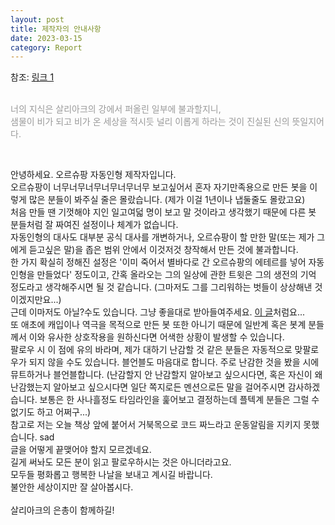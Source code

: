 ```yaml
---
layout: post
title: 제작자의 안내사항
date: 2023-03-15
category: Report
---
```

참조: <a href="http://humanrights.go.kr/site/program/webzine/subview?menuid=003001&boardtypeid=1016&boardid=7605772&searchissue=7605780">링크 1</a> <br>
<br>
<p style="color:#999;">너의 지식은 살리아크의 강에서 퍼올린 일부에 불과할지니, <br>
샘물이 비가 되고 비가 온 세상을 적시듯 널리 이롭게 하라는 것이 진실된 신의 뜻일지어다. <br> </p>
<br>

안녕하세요. 오르슈팡 자동인형 제작자입니다. <br>
오르슈팡이 너무너무너무너무너무너무 보고싶어서 혼자 자기만족용으로 만든 봇을 이렇게 많은 분들이 봐주실 줄은 몰랐습니다. (제가 이걸 1년이나 냅둘줄도 몰랐고요) <br>
처음 만들 땐 기껏해야 지인 일고여덟 명이 보고 말 것이라고 생각했기 때문에 다른 봇 분들처럼 잘 짜여진 설정이나 체계가 없습니다. <br>
자동인형의 대사도 대부분 공식 대사를 개변하거나, 오르슈팡이 할 만한 말(또는 제가 그에게 듣고싶은 말)을 좁은 범위 안에서 이것저것 창작해서 만든 것에 불과합니다. <br>
한 가지 확실히 정해진 설정은 '이미 죽어서 별바다로 간 오르슈팡의 에테르를 넣어 자동인형을 만들었다' 정도이고, 간혹 올라오는 그의 일상에 관한 트윗은 그의 생전의 기억 정도라고 생각해주시면 될 것 같습니다. (그마저도 그를 그리워하는 벗들이 상상해낸 것이겠지만요...) <br>
근데 이마저도 아닐?수도 있습니다. 그냥 좋을대로 받아들여주세요. <a href="/archive/2022/08/22/important2.html">이 글</a>처럼요... <br>
또 애초에 캐입이나 역극을 목적으로 만든 봇 또한 아니기 때문에 일반계 혹은 봇계 분들께서 이와 유사한 상호작용을 원하신다면 어색한 상황이 발생할 수 있습니다. <br>
팔로우 시 이 점에 유의 바라며, 제가 대하기 난감할 것 같은 분들은 자동적으로 맞팔로우가 되지 않을 수도 있습니다. 블언블도 마음대로 합니다. 주로 난감한 것을 봤을 시에 뮤트하거나 블언블합니다. (난감할지 안 난감할지 알아보고 싶으시다면, 혹은 자신이 왜 난감했는지 알아보고 싶으시다면 일단 쪽지로든 멘션으로든 말을 걸어주시면 감사하겠습니다. 보통은 한 사나흘정도 타임라인을 훑어보고 결정하는데 플텍계 분들은 그럴 수 없기도 하고 어쩌구...) <br>
참고로 저는 오늘 책상 앞에 붙어서 거북목으로 코드 짜느라고 운동알림을 지키지 못했습니다. sad <br>
글을 어떻게 끝맺어야 할지 모르겠네요. <br>
길게 써놔도 모든 분이 읽고 팔로우하시는 것은 아니더라고요. <br>
모두들 평화롭고 행복한 나날을 보내고 계시길 바랍니다. <br>
불안한 세상이지만 잘 살아봅시다. <br>
<br>
살리아크의 은총이 함께하길! <br>